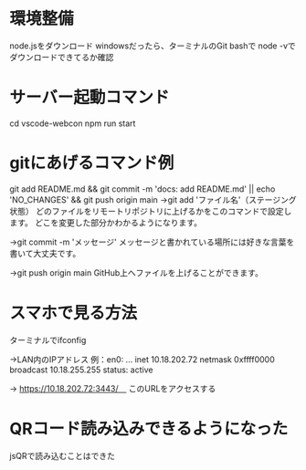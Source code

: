 # 環境整備
node.jsをダウンロード
windowsだったら、ターミナルのGit bashで
node -vでダウンロードできてるか確認

# サーバー起動コマンド
cd vscode-webcon
npm run start

# gitにあげるコマンド例
git add README.md && git commit -m 'docs: add README.md' || echo 'NO_CHANGES' && git push origin main
->git add 'ファイル名'（ステージング状態）
どのファイルをリモートリポジトリに上げるかをこのコマンドで設定します。
どこを変更した部分かわかるようになります。

->git commit -m 'メッセージ'
メッセージと書かれている場所には好きな言葉を書いて大丈夫です。

->git push origin main
GitHub上へファイルを上げることができます。

# スマホで見る方法
ターミナルでifconfig

->LAN内のIPアドレス
例：en0: ... 
   inet 10.18.202.72 netmask 0xffff0000 broadcast 10.18.255.255
   status: active

-> https://10.18.202.72:3443/　
このURLをアクセスする

# QRコード読み込みできるようになった
jsQRで読み込むことはできた